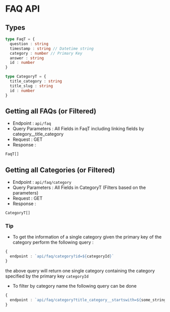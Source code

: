# FAQ API
## Types
```ts
type FaqT = {
  question : string
  timestamp : string // Datetime string
  category : number // Primary Key
  answer : string
  id : number
}

type CategoryT = {
  title_category : string
  title_slug : string
  id : number
}
```


## Getting all FAQs (or Filtered)
- Endpoint : `api/faq`
- Query Parameters : All Fields in FaqT including linking fields by category__title_category
- Request : GET
- Response :
```ts
FaqT[]
```

## Getting all Categories (or Filtered)
- Endpoint : `api/faq/category`
- Query Parameters : All Fields in CategoryT (Filters based on the parameters)
- Request : GET
- Response :
```ts
CategoryT[]
```


### Tip
- To get the information of a single category given the primary key of the category perform the following query :
```ts
{
  endpoint : `api/faq/category?id=${categoryId}`
}
```
the above query will return one single category containing the category specified by the primary key `categoryId`

- To filter by category name the following query can be done
```ts
{
  endpoint : `api/faq/category?title_category__startswith=${some_string}`
}
```


